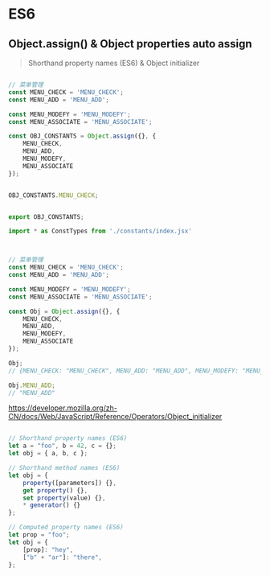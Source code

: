 # ES6


##  Object.assign() & Object properties auto assign


> Shorthand property names (ES6) & Object initializer




```js

// 菜单管理
const MENU_CHECK = 'MENU_CHECK';
const MENU_ADD = 'MENU_ADD';

const MENU_MODEFY = 'MENU_MODEFY';
const MENU_ASSOCIATE = 'MENU_ASSOCIATE';

const OBJ_CONSTANTS = Object.assign({}, {
    MENU_CHECK,
    MENU_ADD,
    MENU_MODEFY,
    MENU_ASSOCIATE
});


OBJ_CONSTANTS.MENU_CHECK;


export OBJ_CONSTANTS;

import * as ConstTypes from './constants/index.jsx'


```

```js


// 菜单管理
const MENU_CHECK = 'MENU_CHECK';
const MENU_ADD = 'MENU_ADD';

const MENU_MODEFY = 'MENU_MODEFY';
const MENU_ASSOCIATE = 'MENU_ASSOCIATE';

const Obj = Object.assign({}, {
    MENU_CHECK,
    MENU_ADD,
    MENU_MODEFY,
    MENU_ASSOCIATE
});

Obj;
// {MENU_CHECK: "MENU_CHECK", MENU_ADD: "MENU_ADD", MENU_MODEFY: "MENU_MODEFY", MENU_ASSOCIATE: "MENU_ASSOCIATE"}MENU_ADD: "MENU_ADD"MENU_ASSOCIATE: "MENU_ASSOCIATE"MENU_CHECK: "MENU_CHECK"MENU_MODEFY: "MENU_MODEFY"__proto__: Object

Obj.MENU_ADD;
// "MENU_ADD"

```


https://developer.mozilla.org/zh-CN/docs/Web/JavaScript/Reference/Operators/Object_initializer

```js

// Shorthand property names (ES6)
let a = "foo", b = 42, c = {};
let obj = { a, b, c };

// Shorthand method names (ES6)
let obj = {
    property([parameters]) {},
    get property() {},
    set property(value) {},
    * generator() {}
};

// Computed property names (ES6)
let prop = "foo";
let obj = {
    [prop]: "hey",
    ["b" + "ar"]: "there",
};


```

